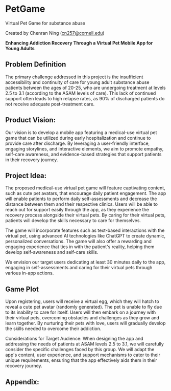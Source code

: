# PetGame
 Virtual Pet Game for substance abuse

Created by Chenran Ning (cn257@cornell.edu)

**Enhancing Addiction Recovery Through a Virtual Pet Mobile App for Young Adults**

## Problem Definition

The primary challenge addressed in this project is the insufficient accessibility and continuity of care for young adult substance abuse patients between the ages of 20-25, who are undergoing treatment at levels 2.5 to 3.1 (according to the ASAM levels of care). This lack of continued support often leads to high relapse rates, as 90% of discharged patients do not receive adequate post-treatment care.

## Product Vision:

Our vision is to develop a mobile app featuring a medical-use virtual pet game that can be utilized during early hospitalization and continue to provide care after discharge. By leveraging a user-friendly interface, engaging storylines, and interactive elements, we aim to promote empathy, self-care awareness, and evidence-based strategies that support patients in their recovery journey.

## Project Idea:

The proposed medical-use virtual pet game will feature captivating content, such as cute pet avatars, that encourage daily patient engagement. The app will enable patients to perform daily self-assessments and decrease the distance between them and their respective clinics. Users will be able to reach out for support easily through the app, as they experience the recovery process alongside their virtual pets. By caring for their virtual pets, patients will develop the skills necessary to care for themselves.

The game will incorporate features such as text-based interactions with the virtual pet, using advanced AI technologies like ChatGPT to create dynamic, personalized conversations. The game will also offer a rewarding and engaging experience that ties in with the patient's reality, helping them develop self-awareness and self-care skills.

We envision our target users dedicating at least 30 minutes daily to the app, engaging in self-assessments and caring for their virtual pets through various in-app actions.

## Game Plot

Upon registering, users will receive a virtual egg, which they will hatch to reveal a cute pet avatar (randomly generated). The pet is unable to fly due to its inability to care for itself. Users will then embark on a journey with their virtual pets, overcoming obstacles and challenges as they grow and learn together. By nurturing their pets with love, users will gradually develop the skills needed to overcome their addiction.

Considerations for Target Audience:
When designing the app and addressing the needs of patients at ASAM levels 2.5 to 3.1, we will carefully consider the specific challenges faced by this group. We will adapt the app's content, user experience, and support mechanisms to cater to their unique requirements, ensuring that the app effectively aids them in their recovery journey.

## Appendix: